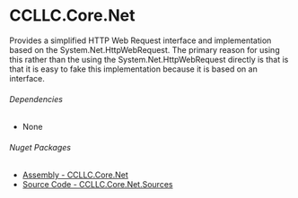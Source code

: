 # CCLLC.Core.Net

Provides a simplified HTTP Web Request interface and implementation based on the System.Net.HttpWebRequest.
The primary reason for using this rather than the using the System.Net.HttpWebRequest directly is that 
is that it is easy to fake this implementation because it is based on an interface.


###### Dependencies
 - None

###### Nuget Packages

- [Assembly - CCLLC.Core.Net](https://www.nuget.org/packages/CCLLC.Core.Net/)
- [Source Code - CCLLC.Core.Net.Sources](https://www.nuget.org/packages/CCLLC.Core.Net.Sources/)